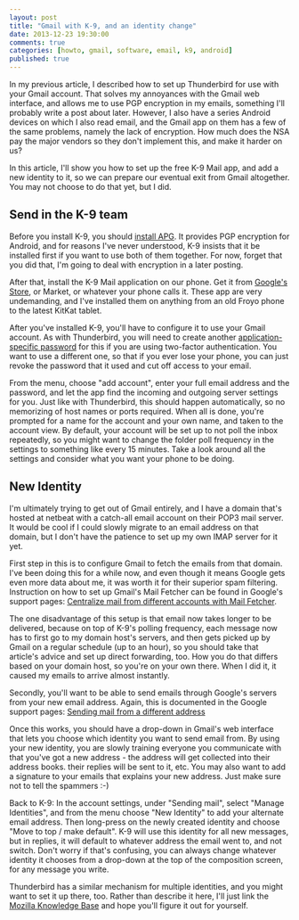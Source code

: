 ```yaml
---
layout: post
title: "Gmail with K-9, and an identity change"
date: 2013-12-23 19:30:00
comments: true
categories: [howto, gmail, software, email, k9, android]
published: true
---
```

In my previous article, I described how to set up Thunderbird for use with your
Gmail account. That solves my annoyances with the Gmail web interface, and
allows me to use PGP encryption in my emails, something I'll probably write a
post about later. However, I also have a series Android devices on which I also
read email, and the Gmail app on them has a few of the same problems, namely the
lack of encryption. How much does the NSA pay the major vendors so they don't
implement this, and make it harder on us?

In this article, I'll show you how to set up the free K-9 Mail app, and add
a new identity to it, so we can prepare our eventual exit from Gmail altogether.
You may not choose to do that yet, but I did.

<!-- more -->

## Send in the K-9 team

Before you install K-9, you should [install
APG](https://play.google.com/store/apps/details?id=org.thialfihar.android.apg).
It provides PGP encryption for Android, and for reasons I've never understood,
K-9 insists that it be installed first if you want to use both of them together.
For now, forget that you did that, I'm going to deal with encryption in a later
posting.

After that, install the K-9 Mail application on our phone. Get it from
[Google's Store](https://play.google.com/store/apps/details?id=com.fsck.k9), or
Market, or whatever your phone calls it. These app are very undemanding, and
I've installed them on anything from an old Froyo phone to the latest KitKat
tablet.

After you've installed K-9, you'll have to configure it to use your Gmail
account. As with Thunderbird, you will need to create another
[application-specific
password](https://support.google.com/accounts/answer/185833) for this if you are
using two-factor authentication. You want to use a different one, so that if you
ever lose your phone, you can just revoke the password that it used and cut off
access to your email.

From the menu, choose "add account", enter your full email address and the
password, and let the app find the incoming and outgoing server settings for
you. Just like with Thunderbird, this should happen automatically, so no
memorizing of host names or ports required. When all is done, you're prompted for
a name for the account and your own name, and taken to the account view. By
default, your account will be set up to not poll the inbox repeatedly, so you
might want to change the folder poll frequency in the settings to something like
every 15 minutes. Take a look around all the settings and consider what you want
your phone to be doing.

## New Identity

I'm ultimately trying to get out of Gmail entirely, and I have a domain that's
hosted at netbeat with a catch-all email account on their POP3 mail server. It
would be cool if I could slowly migrate to an email address on that domain, but
I don't have the patience to set up my own IMAP server for it yet.

First step in this is to configure Gmail to fetch the emails from that domain.
I've been doing this for a while now, and even though it means Google gets even
more data about me, it was worth it for their superior spam filtering.
Instruction on how to set up Gmail's Mail Fetcher can be found in Google's
support pages: [Centralize mail from different accounts with Mail
Fetcher](https://support.google.com/mail/answer/21289).

The one disadvantage of this setup is that email now takes longer to be
delivered, because on top of K-9's polling frequency, each message now has to
first go to my domain host's servers, and then gets picked up by Gmail on a
regular schedule (up to an hour), so you should take that article's advice
and set up direct forwarding, too. How you do that differs based on your domain
host, so you're on your own there. When I did it, it caused my emails to arrive
almost instantly.

Secondly, you'll want to be able to send emails through Google's servers from
your new email address. Again, this is documented in the Google support pages:
[Sending mail from a different
address](https://support.google.com/mail/answer/22370)

Once this works, you should have a drop-down in Gmail's web interface that lets
you choose which identity you want to send email from. By using your new
identity, you are slowly training everyone you communicate with that you've got
a new address - the address will get collected into their address books. their
replies will be sent to it, etc. You may also want to add a signature to your
emails that explains your new address. Just make sure not to tell the spammers
:-)

Back to K-9: In the account settings, under "Sending mail", select "Manage
Identities", and from the menu choose "New Identity" to add your alternate email
address. Then long-press on the newly created identity and choose "Move to top /
make default". K-9 will use this identity for all new messages, but in replies,
it will default to whatever address the email went to, and not switch. Don't
worry if that's confusing, you can always change whatever identity it chooses
from a drop-down at the top of the composition screen, for any message you
write.

Thunderbird has a similar mechanism for multiple identities, and you might want
to set it up there, too. Rather than describe it here, I'll just link the
[Mozilla Knowledge
Base](http://kb.mozillazine.org/Mozilla_Suite_:_FAQs_:_Mail_Aliases) and hope
you'll figure it out for yourself.
